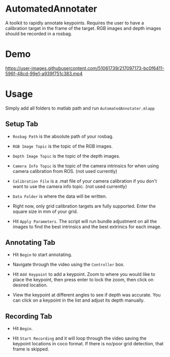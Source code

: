 # AutomatedAnnotater
A toolkit to rapidly annotate keypoints. Requires the user to have a calibration target in the frame of the target. 
RGB images and depth images should be recorded in a rosbag.


# Demo
https://user-images.githubusercontent.com/51061739/217097173-bc0f6411-596f-48cd-99e1-a939f751c383.mp4

# Usage
Simply add all folders to matlab path and run `AutomatedAnnotater.mlapp`

## Setup Tab
* `Rosbag Path` is the absolute path of your rosbag.

* `RGB Image Topic` is the topic of the RGB images.

* `Depth Image Topic` is the topic of the depth images.

* `Camera Info Topic` is the topic of the camera intrinsics for when using camera calibration from ROS. (not used currently)

* `Calibration File` is a .mat file of your camera calibration if you don't want to use the camera info topic. (not used currently)

* `Data Folder` is where the data will be written.

* Right now, only grid calibration targets are fully supported. Enter the square size in mm of your grid.

* Hit `Apply Parameters`. The script will run bundle adjustment on all the images to find the best intrinsics and the best extrinics for each image.

## Annotating Tab

* Hit `Begin` to start annotating.

* Navigate through the video using the `Controller` box.

* Hit `Add Keypoint` to add a keypoint. Zoom to where you would like to place the keypoint, then press enter to lock the zoom, then click on desired location.

* View the keypoint at different angles to see if depth was accurate. You can click on a keypoint in the list and adjust its depth manually.

## Recording Tab

* Hit `Begin`.

* Hit `Start Recording` and it will loop through the video saving the keypoint locations in coco format. If there is no/poor grid detection, that frame is skipped.

